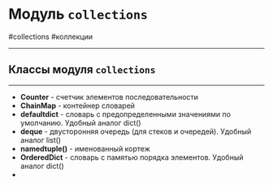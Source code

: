 # Модуль `collections`
#collections #коллекции
***
## Классы модуля `collections`
***
- **Counter** - счетчик элементов последовательности
- **ChainMap** - контейнер словарей
- **defaultdict** - словарь с предопределенными значениями по умолчанию. Удобный аналог dict()
- **deque** - двусторонняя очередь (для стеков и очередей). Удобный аналог list()
- **namedtuple()** - именованный кортеж
- **OrderedDict** - словарь с памятью порядка элементов. Удобный аналог dict()
- 